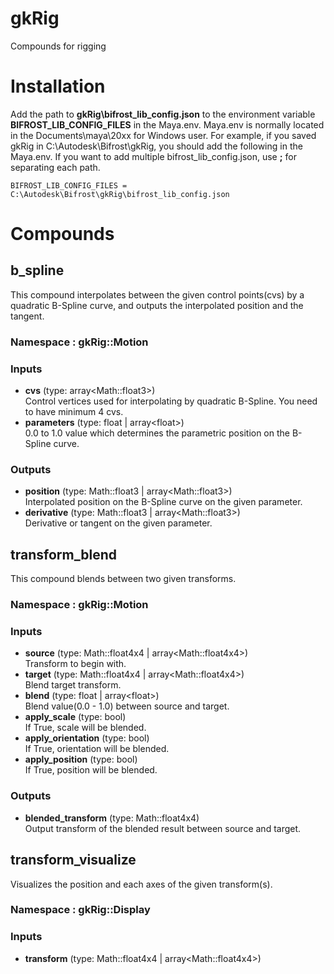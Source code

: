 # gkRig
Compounds for rigging

# Installation
Add the path to **gkRig\bifrost_lib_config.json** to the environment variable **BIFROST_LIB_CONFIG_FILES** in the Maya.env. Maya.env is normally located in the Documents\maya\20xx for Windows user.
For example, if you saved gkRig in C:\Autodesk\Bifrost\gkRig, you should add the following in the Maya.env. If you want to add multiple bifrost_lib_config.json, use **;** for separating each path.

`BIFROST_LIB_CONFIG_FILES = C:\Autodesk\Bifrost\gkRig\bifrost_lib_config.json`

# Compounds
## b_spline
This compound interpolates between the given control points(cvs) by a quadratic B-Spline curve, and outputs the interpolated position and the tangent.
### Namespace : gkRig::Motion
### Inputs

  - **cvs** (type: array\<Math::float3\>)<br>
    Control vertices used for interpolating by quadratic B-Spline. You need to have minimum 4 cvs.
  - **parameters** (type: float | array\<float\>)<br>
    0.0 to 1.0 value which determines the parametric position on the B-Spline curve.
  
### Outputs
 - **position** (type: Math::float3 | array\<Math::float3\>)<br>
    Interpolated position on the B-Spline curve on the given parameter.
 - **derivative** (type: Math::float3 | array\<Math::float3\>)<br>
    Derivative or tangent on the given parameter.

## transform_blend
This compound blends between two given transforms.
### Namespace : gkRig::Motion
### Inputs

 - **source** (type: Math::float4x4 | array\<Math::float4x4\>)<br>
   Transform to begin with.
 - **target** (type: Math::float4x4 | array\<Math::float4x4\>)<br>
   Blend target transform.
 - **blend** (type: float | array\<float\>)<br>
   Blend value(0.0 - 1.0) between source and target.
 - **apply_scale** (type: bool)<br>
   If True, scale will be blended.
 - **apply_orientation** (type: bool)<br>
   If True, orientation will be blended.
 - **apply_position** (type: bool)<br>
   If True, position will be blended.

### Outputs
 - **blended_transform** (type: Math::float4x4)<br>
   Output transform of the blended result between source and target.

## transform_visualize
Visualizes the position and each axes of the given transform(s).
### Namespace : gkRig::Display
### Inputs
 - **transform** (type: Math::float4x4 | array\<Math::float4x4\>)<br>
 


